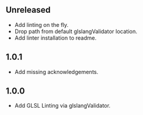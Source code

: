 ## Unreleased
 * Add linting on the fly.
 * Drop path from default glslangValidator location.
 * Add linter installation to readme.

## 1.0.1
 * Add missing acknowledgements.

## 1.0.0
 * Add GLSL Linting via glslangValidator.
